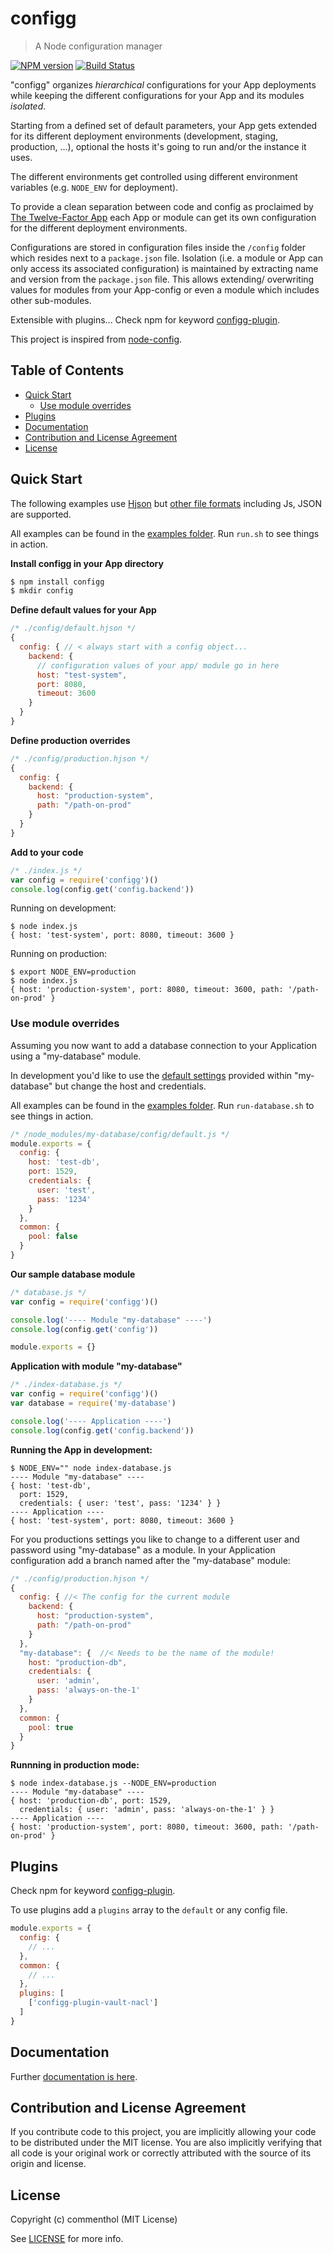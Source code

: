 # configg

> A Node configuration manager

[![NPM version](https://badge.fury.io/js/configg.svg)](https://www.npmjs.com/package/configg/)
[![Build Status](https://secure.travis-ci.org/commenthol/configg.svg?branch=master)](https://travis-ci.org/commenthol/configg)

"configg" organizes _hierarchical_ configurations for your App deployments
while keeping the different configurations for your App and its modules _isolated_.

Starting from  a defined set of default parameters, your App gets extended
for its different deployment environments (development, staging, production, ...),
optional the hosts it's going to run and/or the instance it uses.

The different environments get controlled using different environment
variables (e.g. `NODE_ENV` for deployment).

To provide a clean separation between code and config as proclaimed by
[The Twelve-Factor App][] each App or module can get its own configuration
for the different deployment environments.

Configurations are stored in configuration files inside the `/config` folder
which resides next to a `package.json` file.
Isolation (i.e. a module or App can only access its associated configuration)
is maintained by extracting name and version from the `package.json` file.
This allows extending/ overwriting values for modules from your App-config
or even a module which includes other sub-modules.

Extensible with plugins... Check npm for keyword [configg-plugin][].

This project is inspired from [node-config][].

## Table of Contents

<!-- !toc (minlevel=2 omit="Table of Contents") -->

* [Quick Start](#quick-start)
  * [Use module overrides](#use-module-overrides)
* [Plugins](#plugins)
* [Documentation](#documentation)
* [Contribution and License Agreement](#contribution-and-license-agreement)
* [License](#license)

<!-- toc! -->

## Quick Start

The following examples use [Hjson][] but [other file formats](./doc/documentation.md#file_formats)
including Js, JSON are supported.

All examples can be found in the [examples folder](./examples).
Run `run.sh` to see things in action.

**Install configg in your App directory**

```bash
$ npm install configg
$ mkdir config
```

**Define default values for your App**

```js
/* ./config/default.hjson */
{
  config: { // < always start with a config object...
    backend: {
      // configuration values of your app/ module go in here
      host: "test-system",
      port: 8080,
      timeout: 3600
    }
  }
}
```

**Define production overrides**

```js
/* ./config/production.hjson */
{
  config: {
    backend: {
      host: "production-system",
      path: "/path-on-prod"
    }
  }
}
```

**Add to your code**

```js
/* ./index.js */
var config = require('configg')()
console.log(config.get('config.backend'))
```

Running on development:

```
$ node index.js
{ host: 'test-system', port: 8080, timeout: 3600 }
```

Running on production:

```
$ export NODE_ENV=production
$ node index.js
{ host: 'production-system', port: 8080, timeout: 3600, path: '/path-on-prod' }
```

### Use module overrides

Assuming you now want to add a database connection to your Application
using a "my-database" module.

In development you'd like to use the [default settings](./examples/node_modules/my-database/config/default.js)
provided within "my-database" but change the host and credentials.

All examples can be found in the [examples folder](./examples).
Run `run-database.sh` to see things in action.

```js
/* /node_modules/my-database/config/default.js */
module.exports = {
  config: {
    host: 'test-db',
    port: 1529,
    credentials: {
      user: 'test',
      pass: '1234'
    }
  },
  common: {
    pool: false
  }
}
```

**Our sample database module**

```js
/* database.js */
var config = require('configg')()

console.log('---- Module "my-database" ----')
console.log(config.get('config'))

module.exports = {}
```

**Application with module "my-database"**

```js
/* ./index-database.js */
var config = require('configg')()
var database = require('my-database')

console.log('---- Application ----')
console.log(config.get('config.backend'))
```

**Running the App in development:**

```
$ NODE_ENV="" node index-database.js
---- Module "my-database" ----
{ host: 'test-db',
  port: 1529,
  credentials: { user: 'test', pass: '1234' } }
---- Application ----
{ host: 'test-system', port: 8080, timeout: 3600 }
```

For you productions settings you like to change to a different user and password using "my-database" as a module.
In your Application configuration add a branch named after the "my-database" module:

```js
/* ./config/production.hjson */
{
  config: { //< The config for the current module
    backend: {
      host: "production-system",
      path: "/path-on-prod"
    }
  },
  "my-database": {  //< Needs to be the name of the module!
    host: "production-db",
    credentials: {
      user: 'admin',
      pass: 'always-on-the-1'
    }
  },
  common: {
    pool: true
  }
}
```

**Runnning in production mode:**

```
$ node index-database.js --NODE_ENV=production
---- Module "my-database" ----
{ host: 'production-db', port: 1529,
  credentials: { user: 'admin', pass: 'always-on-the-1' } }
---- Application ----
{ host: 'production-system', port: 8080, timeout: 3600, path: '/path-on-prod' }
```

## Plugins

Check npm for keyword [configg-plugin][].

To use plugins add a `plugins` array to the `default` or any config file.

```js
module.exports = {
  config: {
    // ...
  },
  common: {
    // ...
  },
  plugins: [
    ['configg-plugin-vault-nacl']
  ]
}
```

## Documentation

Further [documentation is here](./doc/documentation.md).

## Contribution and License Agreement

If you contribute code to this project, you are implicitly allowing your
code to be distributed under the MIT license. You are also implicitly
verifying that all code is your original work or correctly attributed
with the source of its origin and license.

## License

Copyright (c) commenthol (MIT License)

See [LICENSE][] for more info.

[LICENSE]: ./LICENSE
[The Twelve-Factor App]: https://12factor.net
[Hjson]: https://laktak.github.io/hjson/
[node-config]: https://npmjs.com/package/node-config
[configg-plugin-vault-nacl]: https://npmjs.com/package/configg-plugin-vault-nacl
[configg-plugin]: https://www.npmjs.com/search?q=keywords:configg-plugin
